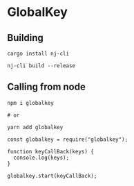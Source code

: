 # GlobalKey

## Building

```shell
cargo install nj-cli

nj-cli build --release
```

## Calling from node

```shell
npm i globalkey

# or

yarn add globalkey
```

```node
const globalkey = require("globalkey");

function keyCallBack(keys) {
  console.log(keys);
}

globalkey.start(keyCallBack);
```
